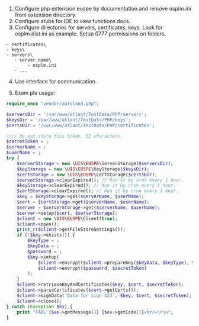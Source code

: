 1. Configure php extension euspe by documentation and remove osplm.ini from extension directory. 
2. Configure stubs for IDE to view functions docs.
3. Configure directories for servers, certificates, keys. 
   Look for osplm.dist.ini as example.
   Setup 0777 permissions on folders.
```
- certificates\
- keys\
- servers\
   - server.name\
        - osplm.ini
   - ...
```
4. Use interface for communication.

5. Exam ple usage:
```php
require_once "vendor/autoload.php";

$serversDir = '/var/www/atlant/TestData/PHP/servers';
$keysDir = '/var/www/atlant/TestData/PHP/keys';
$certsDir = '/var/www/atlant/TestData/PHP/certificates';

//// Do not store this token. 32 characters.
$secretToken = ;
$serverName = ;
$userName = ;
try {
    $serverStorage = new \UIS\EUSPE\ServerStorage($serversDir);
    $keyStorage = new \UIS\EUSPE\KeyStorage($keysDir);
    $certStorage = new \UIS\EUSPE\CertStorage($certsDir);
    $serverStorage->clearExpired(); // Run it by cron every 1 hour.
    $keyStorage->clearExpired(); // Run it by cron every 1 hour.
    $certStorage->clearExpired(); // Run it by cron every 1 hour.
    $key = $keyStorage->get($serverName, $userName);
    $cert = $certStorage->get($serverName, $userName);
    $server = $serverStorage->get($serverName, $userName);
    $server->setup($cert, $serverStorage);
    $client = new \UIS\EUSPE\Client(true);
    $client->open();
    print_r($client->getFileStoreSettings());
    if (!$key->exists()) {
        $keyType = ;
        $keyData = ;
        $password = ;
        $key->setup(
            $client->encrypt($client->prepareKey($keyData, $keyType), $secretToken),
            $client->encrypt($password, $secretToken)
        );
    }
    $client->retrieveKeyAndCertificates($key, $cert, $secretToken);
    $client->parseCertificates($cert->getCerts());
    $client->signData('Data for sign 123', $key, $cert, $secretToken);
    $client->close();
} catch (Exception $ex) {
    print "FAIL {$ex->getMessage()} {$ex->getCode()}<br/>\r\n";
}
```